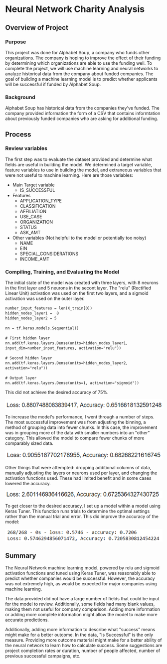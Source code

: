 # Neural Network Charity Analysis

## Overview of Project
### Purpose
This project was done for Alphabet Soup, a company who funds other organizations. The company is hoping to improve the effect of their funding by determining which organizations are able to use the funding well.
To complete the project, we will use machine learning and neural networks to analyze historical data from the company about funded companies. The goal of building a machine learning model is to predict whether applicants will be successful if funded by Alphabet Soup.

### Background
Alphabet Soup has historical data from the companies they've funded. The company provided information the form of a CSV that contains informtation about previously funded companies who are asking for additional funding. 

## Process
### Review variables
The first step was to evaluate the dataset provided and determine what fields are useful in building the model. We determined a target variable, feature variables to use in building the model, and extraneous variables that were not useful to machine learning. Here are those variables:
* Main Target variable
    * IS_SUCCESSFUL
* Features 
    * APPLICATION_TYPE
    * CLASSIFICATION
    * AFFILIATION
    * USE_CASE
    * ORGANIZATION
    * STATUS
    * ASK_AMT
* Other variables (Not helpful to the model or potentially too noisy)
    * NAME
    * EIN
    * SPECIAL_CONSIDERATIONS
    * INCOME_AMT

### Compiling, Training, and Evaluating the Model
The initial state of the model was created with three layers, with 8 neurons in the first layer and 5 neurons in the secont layer. The "relu" (Rectified Linear Unit) activation was used on the first two layers, and a sigmoid activation was used on the outer layer.

```
number_input_features = len(X_train[0])
hidden_nodes_layer1 =  8
hidden_nodes_layer2 = 5

nn = tf.keras.models.Sequential()

# First hidden layer
nn.add(tf.keras.layers.Dense(units=hidden_nodes_layer1, input_dim=number_input_features, activation="relu"))

# Second hidden layer
nn.add(tf.keras.layers.Dense(units=hidden_nodes_layer2, activation="relu"))

# Output layer
nn.add(tf.keras.layers.Dense(units=1, activation="sigmoid"))
```


This did not achieve the desired accuracy of 75%.


![Acc1](https://github.com/DeliaDavila/Neural_Network_Charity_Analysis/blob/main/Images/Acc1.png)

To increase the model's performance, I went through a number of steps. The most successful improvement was from adjusting the binning, a method of grouping data into fewer chunks. In this case, the improvement was in grouping more of the data with smaller numbers into an "other" category. This allowed the model to compare fewer chunks of more comparably sized data.

![Acc2](https://github.com/DeliaDavila/Neural_Network_Charity_Analysis/blob/main/Images/Acc2.png)

Other things that were attempted: dropping additional columns of data, manually adjusting the layers or neurons used per layer, and changing the activation functions used. These had limited benefit and in some cases lowered the accuracy.

![Acc3](https://github.com/DeliaDavila/Neural_Network_Charity_Analysis/blob/main/Images/Acc3.png)

To get closer to the desired accuracy, I set up a model within a model using Keras Tuner. This function runs trials to determine the optimal settings rather than the manual trial and error. This did improve the accuracy of the model:

![Accuracy_KT](https://github.com/DeliaDavila/Neural_Network_Charity_Analysis/blob/main/Images/Accuracy_KT.png)


## Summary
The Neural Network machine learning model, powered by relu and sigmoid activation functions and tuned using Keras Tuner, was reasonably able to predict whether companies would be successful. However, the accuracy was not extremely high, as would be expected for major companies using machine learning.

The data provided did not have a large number of fields that could be input for the model to review. Additionally, some fields had many blank values, making them not useful for company comparison. Adding more information or adding more complete information might allow the model to make more accurate predictions.

Additionally, adding more information to describe what "success" means might make for a better outcome. In the data, "Is Successful" is the only measure. Providing more outcome material might make for a better ability of the neural network to learn how to calculate success. Some suggestions are project completion rates or duration, number of people affected, number of previous successful campaigns, etc.

